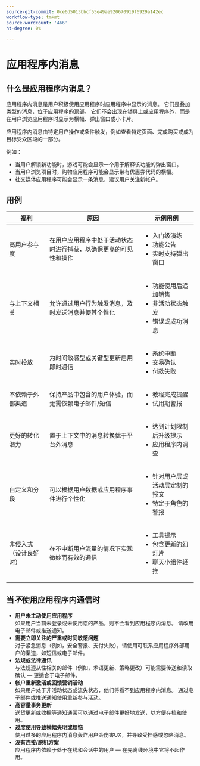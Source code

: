 ```yaml
---
source-git-commit: 0ce6d5013bbcf55e49ae920670919f6929a142ec
workflow-type: tm+mt
source-wordcount: '466'
ht-degree: 0%

---
```

# 应用程序内消息

## 什么是应用程序内消息？

应用程序内消息是用户积极使用应用程序时应用程序中显示的消息。 它们是叠加类型的消息，位于应用程序的顶部。 它们不会出现在锁屏上或应用程序外，而是在用户浏览应用程序时显示为横幅、弹出窗口或小卡片。

应用程序内消息由特定用户操作或条件触发，例如查看特定页面、完成购买或成为目标受众区段的一部分。


例如：

* 当用户解锁新功能时，游戏可能会显示一个用于解释该功能的弹出窗口。
* 当用户浏览项目时，购物应用程序可能会显示带有优惠券代码的横幅。
* 社交媒体应用程序可能会显示一条消息，建议用户关注新帐户。

## 用例

| **福利** | **原因** | **示例用例** |
|----------------------------------|------------------------------------------------------------------------|----------------------------------------------------------------------------------------|
| 高用户参与度 | 在用户应用程序中处于活动状态时进行捕获，以确保更高的可见性和操作 | <ul><li>入门级演练</li><li>功能公告</li><li>实时支持弹出窗口</li></ul> |
| 与上下文相关 | 允许通过用户行为触发消息，及时发送消息并使其个性化 | <ul><li> 功能使用后追加销售</li><li> 非活动状态触发</li><li> 错误或成功消息</li></ul> |
| 实时投放 | 为时间敏感型或关键型更新启用即时通信 | <ul><li> 系统中断</li><li>交易确认</li><li>付款失败</li></ul> |
| 不依赖于外部渠道 | 保持产品中包含的用户体验，而无需依赖电子邮件/短信 | <ul><li> 教程完成提醒</li><li>试用期警报</li></ul> |
| 更好的转化潜力 | 置于上下文中的消息转换优于平台外消息 | <ul><li> 达到计划限制后升级提示</li><li>应用程序内调查</li></ul> |
| 自定义和分段 | 可以根据用户数据或应用程序事件进行个性化 | <ul><li> 针对用户层或活动层定制的报文</li><li> 特定于角色的警报 </li></ul> |
| 非侵入式（设计良好时） | 在不中断用户流量的情况下实现微妙而有效的通信 | <ul><li> 工具提示</li><li>包含更新的幻灯片</li><li>聊天小组件轻推</li></ul> |


## 当&#x200B;*不*&#x200B;使用应用程序内通信时

* **用户未主动使用应用程序**\
  如果用户当前未登录或未使用您的产品，则不会看到应用程序内消息。 请改用电子邮件或推送通知。
* **需要立即关注的严重或时间敏感问题**\
  对于紧急消息（例如，安全警报、支付失败），请使用可联系应用程序外部用户的渠道，如短信或电子邮件。
* **法规或法律通讯**\
  与法规遵从性相关的邮件（例如，术语更新、策略更改）可能需要传送和读取确认 — 更适合于电子邮件。
* **帐户重新激活或回馈营销活动**\
  如果用户处于非活动状态或流失状态，他们将看不到应用程序内消息。 通过电子邮件或推送通知使用重新参与活动。
* **高容量事务更新**\
  送货更新或收据等通知通常可以通过电子邮件更好地发送，以方便存档和使用。
* **过度使用导致横幅失明或烦恼**\
  使用过多的应用程序内消息轰炸用户会伤害UX，并导致受挫感或忽略消息。
* **没有连接/脱机方案**\
  应用程序内依赖于处于在线和会话中的用户 — 在先离线环境中它将不起作用。

